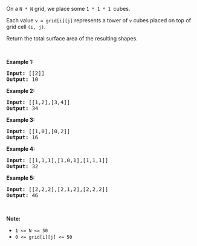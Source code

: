 <div><p>On a&nbsp;<code>N&nbsp;*&nbsp;N</code>&nbsp;grid, we place some&nbsp;<code>1 * 1 * 1&nbsp;</code>cubes.</p>

<p>Each value&nbsp;<code>v = grid[i][j]</code>&nbsp;represents a tower of&nbsp;<code>v</code>&nbsp;cubes placed on top of grid cell&nbsp;<code>(i, j)</code>.</p>

<p>Return the total surface area of the resulting shapes.</p>

<p>&nbsp;</p>

<div>
<div>
<div>
<ul>
</ul>
</div>
</div>
</div>

<div>
<p><strong>Example 1:</strong></p>

<pre><strong>Input: </strong><span id="example-input-1-1">[[2]]</span>
<strong>Output: </strong><span id="example-output-1">10</span>
</pre>

<div>
<p><strong>Example 2:</strong></p>

<pre><strong>Input: </strong><span id="example-input-2-1">[[1,2],[3,4]]</span>
<strong>Output: </strong><span id="example-output-2">34</span>
</pre>

<div>
<p><strong>Example 3:</strong></p>

<pre><strong>Input: </strong><span id="example-input-3-1">[[1,0],[0,2]]</span>
<strong>Output: </strong><span id="example-output-3">16</span>
</pre>

<div>
<p><strong>Example 4:</strong></p>

<pre><strong>Input: </strong><span id="example-input-4-1">[[1,1,1],[1,0,1],[1,1,1]]</span>
<strong>Output: </strong><span id="example-output-4">32</span>
</pre>

<div>
<p><strong>Example 5:</strong></p>

<pre><strong>Input: </strong><span id="example-input-5-1">[[2,2,2],[2,1,2],[2,2,2]]</span>
<strong>Output: </strong><span id="example-output-5">46</span>
</pre>

<p>&nbsp;</p>

<p><strong>Note:</strong></p>

<ul>
	<li><code>1 &lt;= N &lt;= 50</code></li>
	<li><code>0 &lt;= grid[i][j] &lt;= 50</code></li>
</ul>
</div>
</div>
</div>
</div>
</div>
</div>